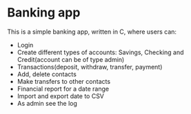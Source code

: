 # Banking app
This is a simple banking app, written in C, where users can:
* Login
* Create different types of accounts: Savings, Checking and Credit(account can be of type admin)
* Transactions(deposit, withdraw, transfer, payment)
* Add, delete contacts
* Make transfers to other contacts
* Financial report for a date range
* Import and export date to CSV
* As admin see the log
